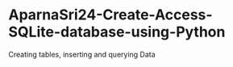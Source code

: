 # AparnaSri24-Create-Access-SQLite-database-using-Python
Creating tables, inserting and querying Data
